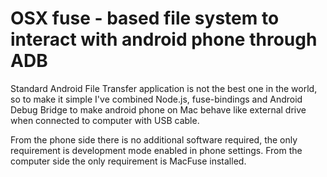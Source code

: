 # OSX fuse - based file system to interact with android phone through ADB

Standard Android File Transfer application is not the best one in the world, so to make it simple I've combined Node.js, fuse-bindings and Android Debug Bridge to make android phone on Mac behave like external drive when connected to computer with USB cable.

From the phone side there is no additional software required, the only requirement is development mode enabled in phone settings.
From the computer side the only requirement is MacFuse installed.
